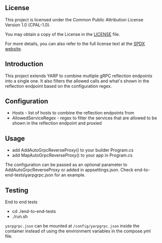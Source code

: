 ## License

This project is licensed under the Common Public Attribution License Version 1.0 (CPAL-1.0).

You may obtain a copy of the License in the [LICENSE](./LICENSE) file.

For more details, you can also refer to the full license text at the [SPDX website](https://spdx.org/licenses/CPAL-1.0.html).

## Introduction

This project extends YARP to combine multiple gRPC reflection endpoints into a single one. It also filters the allowed calls and what's shown in the reflection endpoint based on the configuration regex.

## Configuration

- Hosts - list of hosts to combine the reflection endpoints from
- AllowedServiceRegex - regex to filter the services that are allowed to be shown in the reflection endpoint and proxied

## Usage

- add AddAutoGrpcReverseProxy() to your builder Program.cs
- add MapAutoGrpcReverseProxy() to your app in Program.cs

The configuration can be passed as an optional parameter to AddAutoGrpcReverseProxy or added in appsettings.json. Check end-to-end-tests\yarpgrpc.json for an example. 

## Testing

End to end tests
- cd ./end-to-end-tests
- ./run.sh

```yarpgrpc.json``` can be mounted at ```/config/yarpgrpc.json``` inside the container instead of using the environment variables in the compose.yml file.
